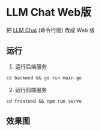 # LLM Chat Web版

把 [LLM Chat](https://github.com/guobinqiu/llm-chat) (命令行版) 改成 Web 版

## 运行

1. 运行后端服务

```
cd backend && go run main.go
```

2. 运行前端服务

```
cd frontend && npm run serve
```

## 效果图
